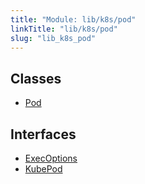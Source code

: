 ```yaml
---
title: "Module: lib/k8s/pod"
linkTitle: "lib/k8s/pod"
slug: "lib_k8s_pod"
---
```


## Classes

- [Pod](../classes/lib_k8s_pod.Pod.md)

## Interfaces

- [ExecOptions](../interfaces/lib_k8s_pod.ExecOptions.md)
- [KubePod](../interfaces/lib_k8s_pod.KubePod.md)
